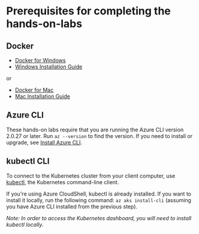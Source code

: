 # Prerequisites for completing the hands-on-labs

## Docker

- [Docker for Windows](https://www.docker.com/docker-windows)
- [Windows Installation Guide](https://docs.docker.com/docker-for-windows/install/) 

or 

- [Docker for Mac](https://www.docker.com/docker-mac) 
- [Mac Installation Guide](https://docs.docker.com/docker-for-mac/install/) 

## Azure CLI

These hands-on labs require that you are running the Azure CLI version 2.0.27 or later. Run `az --version` to find the version. If you need to install or upgrade, see [Install Azure CLI](https://docs.microsoft.com/en-us/cli/azure/install-azure-cli).

## kubectl CLI

To connect to the Kubernetes cluster from your client computer, use [kubectl](https://kubernetes.io/docs/user-guide/kubectl/), the Kubernetes command-line client.  

If you're using Azure CloudShell, kubectl is already installed. If you want to install it locally, run the following command: `az aks install-cli` (assuming you have Azure CLI installed from the previous step).

_Note: In order to access the Kubernetes dashboard, you will need to install kubectl locally._